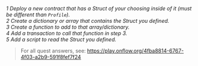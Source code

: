 _1 Deploy a new contract that has a Struct of your choosing inside of it (must be different than `Profile`)._  
_2 Create a dictionary or array that contains the Struct you defined._  
_3 Create a function to add to that array/dictionary._  
_4 Add a transaction to call that function in step 3._  
_5 Add a script to read the Struct you defined._  

> For all quest answers, see: https://play.onflow.org/4fba8814-6767-4f03-a2b9-591f8fef7f24

